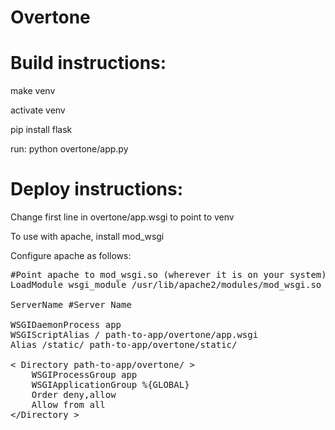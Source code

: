 Overtone
========

Build instructions:
========

make venv

activate venv

pip install flask

run: python overtone/app.py

Deploy instructions:
========

Change first line in overtone/app.wsgi to point to venv

To use with apache, install mod_wsgi

Configure apache as follows:

<pre>
#Point apache to mod_wsgi.so (wherever it is on your system)
LoadModule wsgi_module /usr/lib/apache2/modules/mod_wsgi.so

ServerName #Server Name

WSGIDaemonProcess app
WSGIScriptAlias / path-to-app/overtone/app.wsgi
Alias /static/ path-to-app/overtone/static/

&lt; Directory path-to-app/overtone/ &gt;
    WSGIProcessGroup app
    WSGIApplicationGroup %{GLOBAL}
    Order deny,allow
    Allow from all
&lt;/Directory &gt;

</pre>

